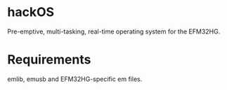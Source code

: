 # hackOS

Pre-emptive, multi-tasking, real-time operating system for the EFM32HG. 

# Requirements

emlib, emusb and EFM32HG-specific em files.

